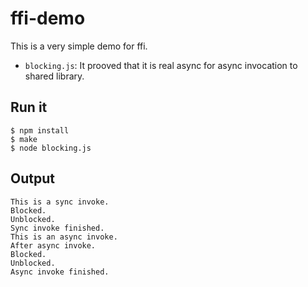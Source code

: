 # ffi-demo
This is a very simple demo for ffi.
- `blocking.js`: It prooved that it is real async for async invocation to shared library.

## Run it
```shell
$ npm install
$ make
$ node blocking.js
```

## Output
```
This is a sync invoke.
Blocked.
Unblocked.
Sync invoke finished.
This is an async invoke.
After async invoke.
Blocked.
Unblocked.
Async invoke finished.
```